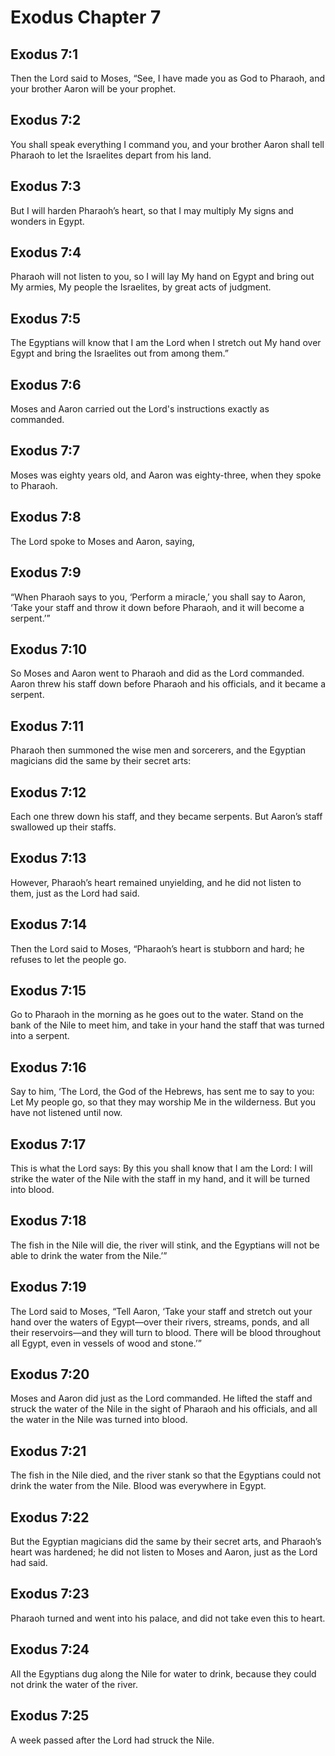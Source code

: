 # Exodus Chapter 7

## Exodus 7:1

Then the Lord said to Moses, “See, I have made you as God to Pharaoh, and your brother Aaron will be your prophet.

## Exodus 7:2

You shall speak everything I command you, and your brother Aaron shall tell Pharaoh to let the Israelites depart from his land.

## Exodus 7:3

But I will harden Pharaoh’s heart, so that I may multiply My signs and wonders in Egypt.

## Exodus 7:4

Pharaoh will not listen to you, so I will lay My hand on Egypt and bring out My armies, My people the Israelites, by great acts of judgment.

## Exodus 7:5

The Egyptians will know that I am the Lord when I stretch out My hand over Egypt and bring the Israelites out from among them.”

## Exodus 7:6

Moses and Aaron carried out the Lord's instructions exactly as commanded.

## Exodus 7:7

Moses was eighty years old, and Aaron was eighty-three, when they spoke to Pharaoh.

## Exodus 7:8

The Lord spoke to Moses and Aaron, saying,

## Exodus 7:9

“When Pharaoh says to you, ‘Perform a miracle,’ you shall say to Aaron, ‘Take your staff and throw it down before Pharaoh, and it will become a serpent.’”

## Exodus 7:10

So Moses and Aaron went to Pharaoh and did as the Lord commanded. Aaron threw his staff down before Pharaoh and his officials, and it became a serpent.

## Exodus 7:11

Pharaoh then summoned the wise men and sorcerers, and the Egyptian magicians did the same by their secret arts:

## Exodus 7:12

Each one threw down his staff, and they became serpents. But Aaron’s staff swallowed up their staffs.

## Exodus 7:13

However, Pharaoh’s heart remained unyielding, and he did not listen to them, just as the Lord had said.

## Exodus 7:14

Then the Lord said to Moses, “Pharaoh’s heart is stubborn and hard; he refuses to let the people go.

## Exodus 7:15

Go to Pharaoh in the morning as he goes out to the water. Stand on the bank of the Nile to meet him, and take in your hand the staff that was turned into a serpent.

## Exodus 7:16

Say to him, ‘The Lord, the God of the Hebrews, has sent me to say to you: Let My people go, so that they may worship Me in the wilderness. But you have not listened until now.

## Exodus 7:17

This is what the Lord says: By this you shall know that I am the Lord: I will strike the water of the Nile with the staff in my hand, and it will be turned into blood.

## Exodus 7:18

The fish in the Nile will die, the river will stink, and the Egyptians will not be able to drink the water from the Nile.’”

## Exodus 7:19

The Lord said to Moses, “Tell Aaron, ‘Take your staff and stretch out your hand over the waters of Egypt—over their rivers, streams, ponds, and all their reservoirs—and they will turn to blood. There will be blood throughout all Egypt, even in vessels of wood and stone.’”

## Exodus 7:20

Moses and Aaron did just as the Lord commanded. He lifted the staff and struck the water of the Nile in the sight of Pharaoh and his officials, and all the water in the Nile was turned into blood.

## Exodus 7:21

The fish in the Nile died, and the river stank so that the Egyptians could not drink the water from the Nile. Blood was everywhere in Egypt.

## Exodus 7:22

But the Egyptian magicians did the same by their secret arts, and Pharaoh’s heart was hardened; he did not listen to Moses and Aaron, just as the Lord had said.

## Exodus 7:23

Pharaoh turned and went into his palace, and did not take even this to heart.

## Exodus 7:24

All the Egyptians dug along the Nile for water to drink, because they could not drink the water of the river.

## Exodus 7:25

A week passed after the Lord had struck the Nile.
